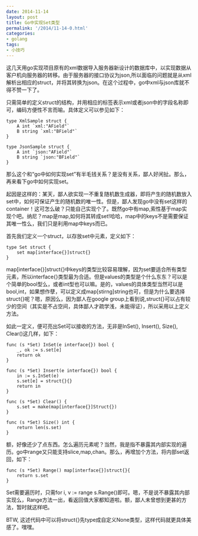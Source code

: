 ```yaml
---
date: 2014-11-14
layout: post
title: Go中实现Set类型
permalink: '/2014/11-14-0.html'
categories:
- golang
tags:
- 小技巧
---
```



这几天用go实现项目原有的xml数据导入服务器新设计的数据库中，以实现数据从客户机向服务器的转移。由于服务器的接口协议为json,所以面临的问题就是从xml解析出相应的struct，并将其转换为json。在这个过程中，go中xml与json库就不得不赞一下了。

只需简单的定义struct的结构，并用相应的标签表示xml或者json中的字段名称即可，编码方便性不言而喻。具体定义可以参见如下：

	type XmlSample struct {
	    A int `xml:"AField"`
	    B string `xml:"BField"`
	}

	type JsonSample struct {
	    A int `json:"AField"`
	    B string `json:"BField"`
	}

那么这个和“go中如何实现set”有半毛钱关系？是没有关系，鄙人好闲扯。那么，再来看下go中如何实现set。

起因是这样的：某天，鄙人欲实现一不重复随机数生成器，即将产生的随机数放入set中，如何可保证产生的随机数的唯一性。但是，鄙人发现go中没有set这样的container！这可怎么破？只能自己实现个了。既然go中有map,索性基于map实现个吧。纳尼？map是map,如何将其转成set!哈哈，map中的keys不是需要保证其唯一性么，我们只是利用map中keys而已。

首先我们定义一个struct，以存放set中元素，定义如下：

	type Set struct {
	    set map[interface{}]struct{}
	}

map[interface{}]struct{}中keys的类型比较容易理解，因为set要适合所有类型元素，所以interface{}类型最为合适。但是values的类型是个什么东东？可以是个简单的bool型么，或者int型也可以嘛。是的，values的具体类型当然可以是bool,int，如果想作孽，可以定义成map[stirng]string也可，但是为什么要选择struct{}呢？嗯，原因么，因为鄙人在google group上看到说,struct{}可以占有较少的空间（其实是不占空间，具体鄙人才疏学浅，未能得证），所以采用以上定义方法。

如此一定义，便可亮出Set可以接收的方法，无非是InSet(), Insert(), Size(), Clear()这几样，如下：

	func (s *Set) InSet(e interface{}) bool {
	    _, ok := s.set[e]
	    return ok
	}

	func (s *Set) Insert(e interface{}) bool {
	    in := s.InSet(e)
	    s.set[e] = struct{}{}
	    return in
	}

	func (s *Set) Clear() {
	    s.set = make(map[interface{}]Struct{})
	}

	func (s *Set) Size() int {
	    return len(s.set)
	}

额，好像还少了点东西。怎么遍历元素呢？当然，我是指不暴露其内部实现的遍历。go中range又只能支持slice,map,chan。那么，再增加个方法，将内部set返回，如下：

	func (s *Set) Range() map[interface{}]struct{}{
	    return s.set
	}

Set需要遍历时，只需for i, v := range s.Range()即可。嗯，不是说不暴露其内部实现么，Range方法一出，看返回值大家都知道啦。额，鄙人未曾想到更甚的方法，暂时就这样吧。

BTW, 这述代码中可以将struct{}先type成自定义None类型，这样代码就更具体美感了。嘿嘿。